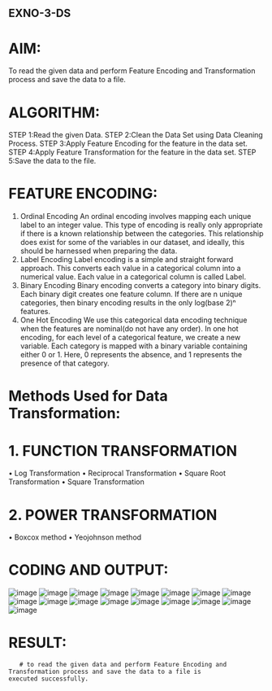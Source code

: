 ## EXNO-3-DS

# AIM:
To read the given data and perform Feature Encoding and Transformation process and save the data to a file.

# ALGORITHM:
STEP 1:Read the given Data.
STEP 2:Clean the Data Set using Data Cleaning Process.
STEP 3:Apply Feature Encoding for the feature in the data set.
STEP 4:Apply Feature Transformation for the feature in the data set.
STEP 5:Save the data to the file.

# FEATURE ENCODING:
1. Ordinal Encoding
An ordinal encoding involves mapping each unique label to an integer value. This type of encoding is really only appropriate if there is a known relationship between the categories. This relationship does exist for some of the variables in our dataset, and ideally, this should be harnessed when preparing the data.
2. Label Encoding
Label encoding is a simple and straight forward approach. This converts each value in a categorical column into a numerical value. Each value in a categorical column is called Label.
3. Binary Encoding
Binary encoding converts a category into binary digits. Each binary digit creates one feature column. If there are n unique categories, then binary encoding results in the only log(base 2)ⁿ features.
4. One Hot Encoding
We use this categorical data encoding technique when the features are nominal(do not have any order). In one hot encoding, for each level of a categorical feature, we create a new variable. Each category is mapped with a binary variable containing either 0 or 1. Here, 0 represents the absence, and 1 represents the presence of that category.

# Methods Used for Data Transformation:
  # 1. FUNCTION TRANSFORMATION
• Log Transformation
• Reciprocal Transformation
• Square Root Transformation
• Square Transformation
  # 2. POWER TRANSFORMATION
• Boxcox method
• Yeojohnson method

# CODING AND OUTPUT:
![image](https://github.com/user-attachments/assets/6bd2451c-f73a-44f4-a318-ebf3c357142c)
![image](https://github.com/user-attachments/assets/2bb53e40-9f98-4a5b-907a-e195e9806bfa)
![image](https://github.com/user-attachments/assets/8db33f5f-8f24-4d11-ad7e-51cbb60099cf)
![image](https://github.com/user-attachments/assets/0ce70328-646f-4ba3-943c-d6cf9bdef59a)
![image](https://github.com/user-attachments/assets/6906af1b-6783-447b-b661-c2dbf979c824)
![image](https://github.com/user-attachments/assets/6bbcd3e4-be32-4746-a223-75ef06d6eff1)
![image](https://github.com/user-attachments/assets/f74143f5-5fe2-49b2-ac71-e3f222911650)
![image](https://github.com/user-attachments/assets/039af088-c8a1-429d-92ca-7d34339a3cc4)
![image](https://github.com/user-attachments/assets/42e4aee2-dfde-45bf-93c6-9aabb3e9487b)
![image](https://github.com/user-attachments/assets/f1f65d87-813f-4f4e-b02d-4a83f585a375)
![image](https://github.com/user-attachments/assets/b831863d-423f-4cbd-a8b8-a0188eb2695d)
![image](https://github.com/user-attachments/assets/d4d24672-7711-4914-8573-e16416c3ad88)
![image](https://github.com/user-attachments/assets/68a2df21-3346-4d67-8013-d4d0533abef8)
![image](https://github.com/user-attachments/assets/f576e5b7-805d-432a-b8ab-3de3ec367a8d)
![image](https://github.com/user-attachments/assets/31f5c369-1388-49b3-9db6-a45ce9a0f5a2)
![image](https://github.com/user-attachments/assets/47cfebd1-1940-4bd8-90fa-a28c908460ed)
![image](https://github.com/user-attachments/assets/fbe14204-65ea-43d4-a2f6-45f11f992ed0)


       
# RESULT:
       # to read the given data and perform Feature Encoding and Transformation process and save the data to a file is executed successfully.

       
